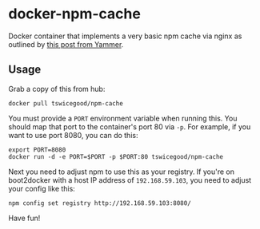 # docker-npm-cache
Docker container that implements a very basic npm cache via nginx
as outlined by [this post from Yammer][1].

## Usage
Grab a copy of this from hub:

    docker pull tswicegood/npm-cache

You must provide a `PORT` environment variable when running this.  You should map that
port to the container's port 80 via `-p`.  For example, if you want to use port 8080,
you can do this:

    export PORT=8080
    docker run -d -e PORT=$PORT -p $PORT:80 tswicegood/npm-cache

Next you need to adjust npm to use this as your registry.  If you're on
boot2docker with a host IP address of `192.168.59.103`, you need to adjust your
config like this:

    npm config set registry http://192.168.59.103:8080/

Have fun!


[1]: http://eng.yammer.com/a-private-npm-cache/
